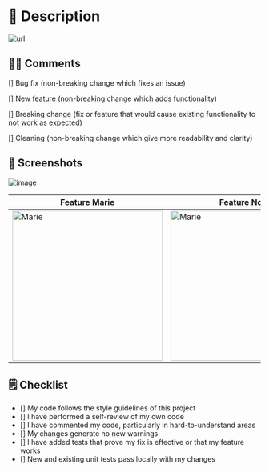 # 🚀 Description

![url](https://media.giphy.com/media/dvrgzrlykr0jpTSSEs/giphy.gif)
<!--- Describe your change here, what it brings to the project -->
<!--- If the change solves an issue, describe it here -->

## 👩‍🔬 Comments

<!--- Please delete options that are not relevant, or add any other comment about this PR.-->

[] Bug fix (non-breaking change which fixes an issue)

[] New feature (non-breaking change which adds functionality)

[] Breaking change (fix or feature that would cause existing functionality to not work as expected)

[] Cleaning (non-breaking change which give more readability and clarity)


## 🎨 Screenshots

<!--- Use the following link template for screenshots to be resized -->
![image](https://animal-crossing.com/new-horizons/assets/img/share-fb.jpg)

<!--- You can also use a table -->
| Feature Marie | Feature Nook |
|------|------|
| <img width="300" alt="Marie" src="https://pbs.twimg.com/profile_images/1597158954131505152/z5B_cVl5_400x400.png"> | <img width="300" alt="Marie" src="https://files.cults3d.com/uploaders/14568940/illustration-file/038b0d1e-189c-4db0-ba54-8304af6aa2d0/Nook_01.png"> |

## 🗒 Checklist

- [] My code follows the style guidelines of this project
- [] I have performed a self-review of my own code
- [] I have commented my code, particularly in hard-to-understand areas
- [] My changes generate no new warnings
- [] I have added tests that prove my fix is effective or that my feature works
- [] New and existing unit tests pass locally with my changes